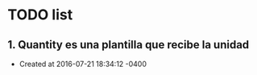 # TODO list
## 1. Quantity es una plantilla que recibe la unidad
- Created at   2016-07-21 18:34:12 -0400

